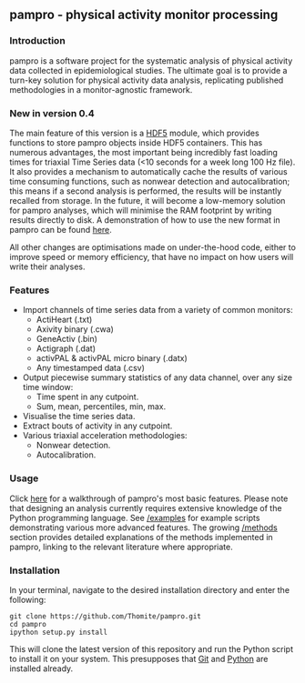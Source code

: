 ## pampro - physical activity monitor processing

### Introduction

pampro is a software project for the systematic analysis of physical activity data collected in epidemiological studies. The ultimate goal is to provide a turn-key solution for physical activity data analysis, replicating published methodologies in a monitor-agnostic framework.

### New in version 0.4

The main feature of this version is a [HDF5](https://www.hdfgroup.org/HDF5/) module, which provides functions to store pampro objects inside HDF5 containers. This has numerous advantages, the most important being incredibly fast loading times for triaxial Time Series data (<10 seconds for a week long 100 Hz file). It also provides a mechanism to automatically cache the results of various time consuming functions, such as nonwear detection and autocalibration; this means if a second analysis is performed, the results will be instantly recalled from storage. In the future, it will become a low-memory solution for pampro analyses, which will minimise the RAM footprint by writing results directly to disk. A demonstration of how to use the new format in pampro can be found [here](http://nbviewer.ipython.org/github/Thomite/pampro/blob/master/examples/example_hdf5.ipynb).

All other changes are optimisations made on under-the-hood code, either to improve speed or memory efficiency, that have no impact on how users will write their analyses.

### Features

* Import channels of time series data from a variety of common monitors:
	* ActiHeart (.txt)
	* Axivity binary (.cwa)
	* GeneActiv (.bin)
	* Actigraph (.dat)
	* activPAL & activPAL micro binary (.datx)
	* Any timestamped data (.csv)
* Output piecewise summary statistics of any data channel, over any size time window:
	* Time spent in any cutpoint.
	* Sum, mean, percentiles, min, max.
* Visualise the time series data.
* Extract bouts of activity in any cutpoint.
* Various triaxial acceleration methodologies:
	* Nonwear detection.
	* Autocalibration.


### Usage

Click [here](http://nbviewer.ipython.org/github/Thomite/pampro/blob/master/examples/pampro_introduction.ipynb) for a walkthrough of pampro's most basic features. Please note that designing an analysis currently requires extensive knowledge of the Python programming language. See [/examples](https://github.com/Thomite/pampro/tree/master/examples) for example scripts demonstrating various more advanced features. The growing [/methods](https://github.com/Thomite/pampro/tree/master/methods) section provides detailed explanations of the methods implemented in pampro, linking to the relevant literature where appropriate.


### Installation

In your terminal, navigate to the desired installation directory and enter the following:

```
git clone https://github.com/Thomite/pampro.git
cd pampro
ipython setup.py install
```

This will clone the latest version of this repository and run the Python script to install it on your system. This presupposes that [Git](http://git-scm.com) and [Python](https://store.continuum.io/cshop/anaconda/) are installed already.
